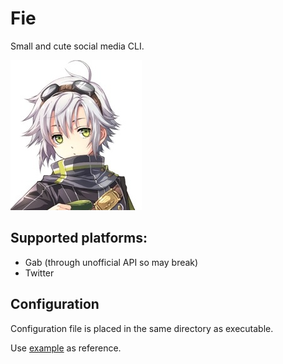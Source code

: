 # Fie

Small and cute social media CLI.

![Icon](icon.jpg)

## Supported platforms:

* Gab (through unofficial API so may break)
* Twitter

## Configuration

Configuration file is placed in the same directory as executable.

Use [example](fie.toml) as reference.

